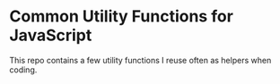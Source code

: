 # Common Utility Functions for JavaScript
This repo contains a few utility functions I reuse often as helpers when coding. 